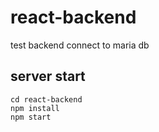 # react-backend

test backend connect to maria db


## server start
```
cd react-backend
npm install
npm start
```
